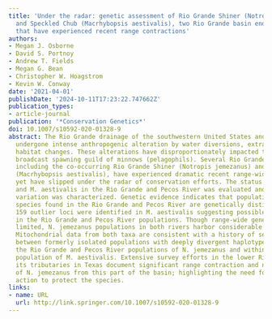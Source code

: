 ```yaml
---
title: 'Under the radar: genetic assessment of Rio Grande Shiner (Notropis jemezanus)
  and Speckled Chub (Macrhybopsis aestivalis), two Rio Grande basin endemic cyprinids
  that have experienced recent range contractions'
authors:
- Megan J. Osborne
- David S. Portnoy
- Andrew T. Fields
- Megan G. Bean
- Christopher W. Hoagstrom
- Kevin W. Conway
date: '2021-04-01'
publishDate: '2024-10-11T17:23:22.747662Z'
publication_types:
- article-journal
publication: '*Conservation Genetics*'
doi: 10.1007/s10592-020-01328-9
abstract: The Rio Grande drainage of the southwestern United States and Mexico has
  undergone intense anthropogenic alteration by water diversions, extraction and associated
  habitat changes. These alterations have disproportionately impacted the pelagic
  broadcast spawning guild of minnows (pelagophils). Several Rio Grande endemic pelagophils,
  including the co-occurring Rio Grande Shiner (Notropis jemezanus) and Speckled Chub
  (Macrhybopsis aestivalis), have experienced dramatic recent range-wide declines
  yet have slipped under the radar of conservation efforts. The status of N. jemezanus
  and M. aestivalis in the Rio Grande and Pecos River was evaluated and standing genetic
  variation was characterized. Genetic evidence indicates that populations of both
  species found in the Rio Grande and Pecos River are genetically distinct. Additionally,
  159 outlier loci were identified in M. aestivalis suggesting possible local adaptation
  in the Rio Grande and Pecos River populations. Though range-wide genetic data are
  limited, N. jemezanus populations in both rivers harbor considerable genetic diversity.
  Mitochondrial data from both taxa are consistent with a history of secondary contact
  between formerly isolated populations with deeply divergent haplotypes found within
  the Rio Grande and Pecos River populations of N. jemezanus and within the Rio Grande
  population of M. aestivalis. Extensive survey efforts in the lower Rio Grande and
  its tributaries in Texas document significant range contraction and near extirpation
  of N. jemezanus from this part of the basin; highlighting the need for immediate
  action to protect the species.
links:
- name: URL
  url: http://link.springer.com/10.1007/s10592-020-01328-9
---
```

